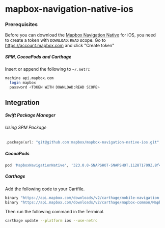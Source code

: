 # mapbox-navigation-native-ios

### Prerequisites

Before you can download the [Mapbox Navigation Native](https://github.com/mapbox/mapbox-navigation-native) for iOS, you need to create a token with `DOWNLOAD:READ` scope.
Go to https://account.mapbox.com and click "Create token"

##### SPM, CocoaPods and Carthage
Insert or append the following to `~/.netrc`

```bash
machine api.mapbox.com
  login mapbox
  password <TOKEN WITH DOWNLOAD:READ SCOPE>
```

## Integration

##### Swift Package Manager

###### Using SPM Package

```swift
.package(url: "git@github.com:mapbox/mapbox-navigation-native-ios.git", from: "323.0.0-SNAPSHOT-SNAPSHOT.1128T1709Z.8f4bc98"),
```

##### CocoaPods

```ruby
pod 'MapboxNavigationNative', '323.0.0-SNAPSHOT-SNAPSHOT.1128T1709Z.8f4bc98'
```

##### Carthage

Add the following code to your Cartfile.

```bash
binary "https://api.mapbox.com/downloads/v2/carthage/mobile-navigation-native/MapboxNavigationNative.json" == 323.0.0-SNAPSHOT-SNAPSHOT.1128T1709Z.8f4bc98
binary "https://api.mapbox.com/downloads/v2/carthage/mapbox-common/MapboxCommon-ios.json" == 24.10.0-beta.1
```

Then run the following command in the Terminal.
```bash
carthage update --platform ios --use-netrc
```
